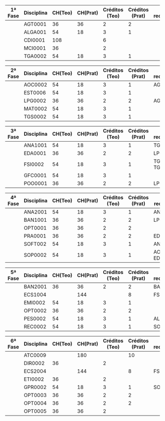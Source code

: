 |1ª Fase| Disciplina | CH(Teo) | CH(Prat) | Créditos (Teo) | Créditos (Prat) | Pré-requisitos| 
|------|------------|---------------------|---------------------|----------------|----------------|----------------|
|      | AGT0001    | 36                  | 36                  | 2              | 2              |                | 
|      | ALGA001    | 54                  | 18                  | 3              | 1              |                | 
|      | CDI0001    | 108                 |                     | 6              |                |                | 
|      | MCI0001    | 36                  |                     | 2              |                |                | 
|      | TGA0002    | 54                  | 18                  | 3              | 1              |                | 

|2ª Fase    | Disciplina | CH(Teo) | CH(Prat) | Créditos (Teo) | Créditos (Prat) | Pré-requisitos |
|------|------------|---------------------|---------------------|----------------|----------------|----------------|
|      | AOC0002    | 54                  | 18                  | 3              | 1              | AGT0001        |
|      | EST0006    | 54                  | 18                  | 3              | 1              |                |
|      | LPG0002    | 36                  | 36                  | 2              | 2              | AGT0001        |
|      | MAT0002    | 54                  | 18                  | 3              | 1              |                |
|      | TGS0002    | 54                  | 18                  | 3              | 1              |                |

|3ª Fase| Disciplina | CH(Teo) | CH(Prat) | Créditos (Teo) | Créditos (Prat) | Pré-requisitos |
|------|------------|---------------------|---------------------|----------------|----------------|----------------|
|      | ANA1001    | 54                  | 18                  | 3              | 1              | TGS0002        |
|      | EDA0001    | 36                  | 36                  | 2              | 2              | LPG0002        |
|      | FSI0002    | 54                  | 18                  | 3              | 1              | TGA0002, TGS0002|
|      | GFC0001    | 54                  | 18                  | 3              | 1              |                |
|      | POO0001    | 36                  | 36                  | 2              | 2              | LPG0002        |

|4ª Fase| Disciplina | CH(Teo) | CH(Prat) | Créditos (Teo) | Créditos (Prat) | Pré-requisitos |
|------|------------|---------------------|---------------------|----------------|----------------|----------------|
|      | ANA2001    | 54                  | 18                  | 3              | 1              | ANA1001        |
|      | BAN1001    | 36                  | 36                  | 2              | 2              | LPG0002        |
|      | OPT0001    | 36                  | 36                  | 2              | 2              |                |
|      | PRA0001    | 36                  | 36                  | 2              | 2              | EDA0001        |
|      | SOFT002    | 54                  | 18                  | 3              | 1              | ANA1001        |
|      | SOP0002    | 54                  | 18                  | 3              | 1              | AOC0002, EDA0001 |

|5ª Fase| Disciplina | CH(Teo) | CH(Prat) | Créditos (Teo) | Créditos (Prat) | Pré-requisitos |
|------|------------|---------------------|---------------------|----------------|----------------|----------------|
|      | BAN2001    | 36                  | 36                  | 2              | 2              | BAN1001        |
|      | ECS1004    |                     | 144                 |                | 8              | FSI0002        |
|      | EMI0002    | 54                  | 18                  | 3              | 1              |                |
|      | OPT0002    | 36                  | 36                  | 2              | 2              |                |
|      | PES0002    | 54                  | 18                  | 3              | 1              | ALGA001        |
|      | REC0002    | 54                  | 18                  | 3              | 1              | SOP0002        |

|6ª Fase| Disciplina | CH(Teo) | CH(Prat) | Créditos (Teo) | Créditos (Prat) | Pré-requisitos|
|------|------------|---------------------|---------------------|----------------|----------------|----------------|
|      | ATC0009    |                     | 180                 |                | 10             |                |
|      | DIR0002    | 36                  |                     | 2              |                |                |
|      | ECS2004    |                     | 144                 |                | 8              | FSI0002        |
|      | ETI0002    | 36                  |                     | 2              |                |                |
|      | GPR0002    | 54                  | 18                  | 3              | 1              | SOFT002        |
|      | OPT0003    | 36                  | 36                  | 2              | 2              |                |
|      | OPT0004    | 36                  | 36                  | 2              | 2              |                |
|      | OPT0005    | 36                  | 36                  | 2              |                |                |
